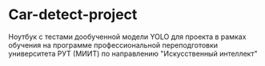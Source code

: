 # Car-detect-project
Ноутбук с тестами дообученной модели YOLO для проекта в рамках обучения на программе профессиональной переподготовки университета РУТ (МИИТ) по направлению "Искусственный интеллект"
